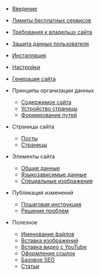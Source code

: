 <!-- _navbar.md -->
- [Введение](preface/introduction.md)
- [Лимиты бесплатных сервисов](preface/free-tier-limits.md)
- [Требования к владельцу сайта](preface/site-owner-skills.md)
- [Защита данных пользователя](preface/user-data-protection.md)


- [Инсталляция](preface/install.md)
- [Настройки](preface/site-settings.md)
- [Генерация сайта](preface/compile.md)

- Принципы организации данных
  - [Содержимое сайта](internal-organization/how-site-data-stored.md)
  - [Устройство страницы](internal-organization/page-parts.md)
  - [Формирование путей](internal-organization/path-generation-rules.md)

- Страницы сайта
  - [Посты](site-content/posts.md)
  - [Страницы](site-content/pages.md)
- Элементы сайта
  - [Общие данные](site-content/common-elements.md)
  - [Языкозависимые данные](site-content/language-dependent-elements.md)
  - [Специальные изображения](site-content/special-images.md)

- Публикация изменений
  - [Пошаговая инструкция](publishing/how-to.md)
  - [Решение проблем](publishing/troubleshooting.md)

- Полезное
  - [Именование файлов](useful/file-naming-conventions.md)
  - [Вcтавка изображений](useful/image-insert.md)
  - [Вставка видео с YouTube](useful/youtube-insert.md)
  - [Оформление ссылок](useful/links.md)
  - [Базовое SEO](useful/seo.md)
  - [Статьи](useful/literature.md)
